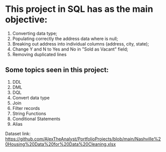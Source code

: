 # This project in SQL has as the main objective:
 1. Converting data type; 
 2. Populating correctly the address data where is null; 
 3. Breaking out address into individual columns (address, city, state);
 4. Change Y and N to Yes and No in "Sold as Vacant" field;
 5. Removing duplicated lines

## Some topics seen in this project:
 1. DDL
 2. DML
 3. DQL
 4. Convert data type
 5. Join
 6. Filter records
 7. String Functions
 8. Conditional Statements
 9. Alias

Dataset link: https://github.com/AlexTheAnalyst/PortfolioProjects/blob/main/Nashville%20Housing%20Data%20for%20Data%20Cleaning.xlsx